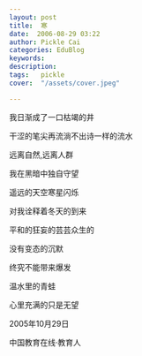 ```yaml
---
layout: post  
title:  寒  
date:  2006-08-29 03:22  
author: Pickle Cai  
categories: EduBlog  
keywords: 
description:   
tags:	pickle   
cover:  "/assets/cover.jpeg"  

---  
```

    
我日渐成了一口枯竭的井



干涩的笔尖再流淌不出诗一样的流水



远离自然,远离人群



我在黑暗中独自守望



遥远的天空寒星闪烁



对我诠释着冬天的到来



平和的狂妄的芸芸众生的



没有变态的沉默



终究不能带来爆发



温水里的青蛙



心里充满的只是无望



2005年10月29日



		    
 中国教育在线·教育人

